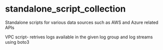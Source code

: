# standalone_script_collection
Standalone scripts for various data sources such as AWS and Azure related APIs

VPC script- retrives logs available in the given log group and log streams using boto3
